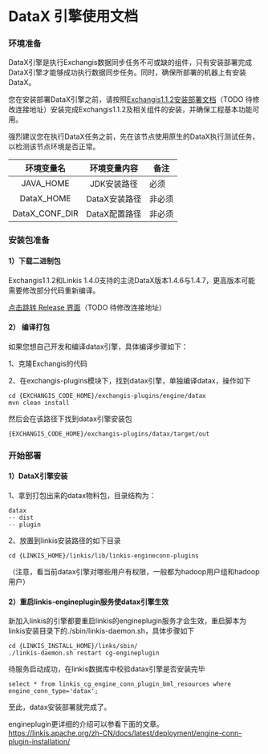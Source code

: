 # DataX 引擎使用文档
### 环境准备
DataX引擎是执行Exchangis数据同步任务不可或缺的组件，只有安装部署完成DataX引擎才能够成功执行数据同步任务。同时，确保所部署的机器上有安装DataX。

您在安装部署DataX引擎之前，请按照[Exchangis1.1.2安装部署文档](https://github.com/WeBankFinTech/Exchangis/blob/dev-1.1.2/docs/zh_CN/ch1/exchangis_deploy_cn.md)（TODO 待修改连接地址）安装完成Exchangis1.1.2及相关组件的安装，并确保工程基本功能可用。

强烈建议您在执行DataX任务之前，先在该节点使用原生的DataX执行测试任务，以检测该节点环境是否正常。

| 环境变量名  | 环境变量内容   | 备注      |
| :----: | :----: |-------|
| JAVA_HOME   | JDK安装路径  | 必须        |
| DataX_HOME | DataX安装路径 | 非必须      |
| DataX_CONF_DIR | DataX配置路径 | 非必须   |

### 安装包准备
#### 1）下载二进制包

Exchangis1.1.2和Linkis 1.4.0支持的主流DataX版本1.4.6与1.4.7，更高版本可能需要修改部分代码重新编译。

[点击跳转 Release 界面](https://github.com/WeBankFinTech/Exchangis/releases/tag/release-1.1.2)（TODO 待修改连接地址）

#### 2） 编译打包
如果您想自己开发和编译datax引擎，具体编译步骤如下：

1、克隆Exchangis的代码

2、在exchangis-plugins模块下，找到datax引擎，单独编译datax，操作如下

```
cd {EXCHANGIS_CODE_HOME}/exchangis-plugins/engine/datax
mvn clean install
```
然后会在该路径下找到datax引擎安装包
```
{EXCHANGIS_CODE_HOME}/exchangis-plugins/datax/target/out
```


### 开始部署
#### 1）DataX引擎安装
1、拿到打包出来的datax物料包，目录结构为：

```shell
datax
-- dist
-- plugin
```

2、放置到linkis安装路径的如下目录

```shell
cd {LINKIS_HOME}/linkis/lib/linkis-engineconn-plugins
```
（注意，看当前datax引擎对哪些用户有权限，一般都为hadoop用户组和hadoop用户）


#### 2）重启linkis-engineplugin服务使datax引擎生效
新加入linkis的引擎都要重启linkis的engineplugin服务才会生效，重启脚本为linkis安装目录下的./sbin/linkis-daemon.sh，具体步骤如下
```shell
cd {LINKIS_INSTALL_HOME}/links/sbin/
./linkis-daemon.sh restart cg-engineplugin
```
待服务启动成功，在linkis数据库中校验datax引擎是否安装完毕

```shell
select * from linkis_cg_engine_conn_plugin_bml_resources where engine_conn_type='datax';
```

至此，datax安装部署就完成了。

engineplugin更详细的介绍可以参看下面的文章。  
https://linkis.apache.org/zh-CN/docs/latest/deployment/engine-conn-plugin-installation/